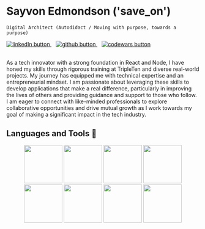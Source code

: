# Sayvon Edmondson ('save_on')
`Digital Architect (Autodidact / Moving with purpose, towards a purpose)`
<div align="left">
  <a href="https://www.linkedin.com/in/sayvon-edmondson/" target="_blank">
    <img src="https://img.shields.io/badge/LinkedIn-0077B5?style=for-the-badge&logo=linkedin&logoColor=white" alt="linkedIn button"/>
  </a>
  &nbsp&nbsp
  <a href="https://github.com/save-on?tab=repositories" target="_blank">
    <img src="https://img.shields.io/badge/GitHub-100000?style=for-the-badge&logo=github&logoColor=white" alt="github button"/>
  </a>
  &nbsp&nbsp
  <a href="https://www.codewars.com/users/save-on" target="_blank">
    <img src="https://img.shields.io/badge/Codewars-B1361E?style=for-the-badge&logo=Codewars&logoColor=white" alt="codewars button"/>
  </a>
</div>

<br />

As a tech innovator with a strong foundation in React and Node, I have honed my skills through rigorous training at TripleTen and diverse real-world projects. My journey has equipped me with technical expertise and an entrepreneurial mindset. I am passionate about leveraging these skills to develop applications that make a real difference, particularly in improving the lives of others and providing guidance and support to those who follow. I am eager to connect with like-minded professionals to explore collaborative opportunities and drive mutual growth as I work towards my goal of making a significant impact in the tech industry.

## Languages and Tools :wrench:
<div align="center">
  <img src="https://user-images.githubusercontent.com/74038190/212257454-16e3712e-945a-4ca2-b238-408ad0bf87e6.gif" width="100">
  <img src="https://github.com/Anmol-Baranwal/Cool-GIFs-For-GitHub/assets/74038190/398b19b1-9aae-4c1f-8bc0-d172a2c08d68" width="100">
  <img src="https://user-images.githubusercontent.com/74038190/212257472-08e52665-c503-4bd9-aa20-f5a4dae769b5.gif" width="100">
  <img src="https://user-images.githubusercontent.com/74038190/212257460-738ff738-247f-4445-a718-cdd0ca76e2db.gif" width="100">
  <img src="https://user-images.githubusercontent.com/74038190/212257467-871d32b7-e401-42e8-a166-fcfd7baa4c6b.gif" width="100">
  <img src="https://github.com/Anmol-Baranwal/Cool-GIFs-For-GitHub/assets/74038190/1a797f46-efe4-41e6-9e75-5303e1bbcbfa" width="100">
  <img src="https://github.com/Anmol-Baranwal/Cool-GIFs-For-GitHub/assets/74038190/29fd6286-4e7b-4d6c-818f-c4765d5e39a9" width="100">
  <img src="https://github.com/Anmol-Baranwal/Cool-GIFs-For-GitHub/assets/74038190/67f477ed-6624-42da-99f0-1a7b1a16eecb" width="100">
</div>
